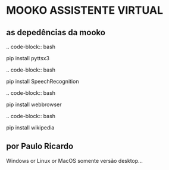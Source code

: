 MOOKO ASSISTENTE VIRTUAL
====

<!-- Voz em PT_BR edite no codigo fonte, mas não se esqueça de deixar os creditos   -->


as depedências da mooko
--------------------

.. code-block:: bash

pip install pyttsx3

.. code-block:: bash

pip install SpeechRecognition

.. code-block:: bash

pip install webbrowser

.. code-block:: bash

pip install wikipedia



por Paulo Ricardo
---------------------
Windows or Linux or MacOS somente versão desktop...

